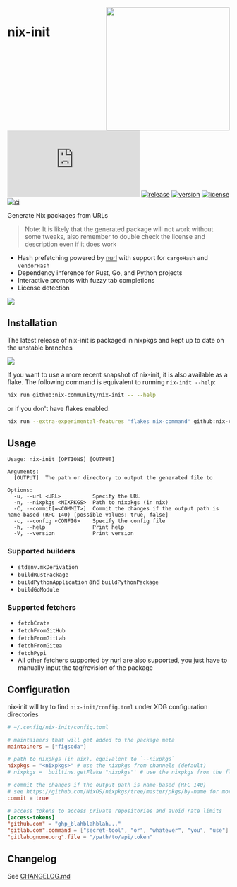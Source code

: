 <img src="assets/logo.svg" align="right" height="280">

# nix-init

[![matrix](https://img.shields.io/matrix/nix-init:nixos.org?server_fqdn=matrix.org&style=flat-square)](https://matrix.to/#/#nix-init:nixos.org)
[![release](https://img.shields.io/github/v/release/nix-community/nix-init?logo=github&style=flat-square)](https://github.com/nix-community/nix-init/releases)
[![version](https://img.shields.io/crates/v/nix-init?logo=rust&style=flat-square)](https://crates.io/crates/nix-init)
[![license](https://img.shields.io/badge/license-MPL--2.0-blue?style=flat-square)](https://www.mozilla.org/en-US/MPL/2.0)
[![ci](https://img.shields.io/github/actions/workflow/status/nix-community/nix-init/ci.yml?label=ci&logo=github-actions&style=flat-square)](https://github.com/nix-community/nix-init/actions?query=workflow:ci)

Generate Nix packages from URLs

> Note: It is likely that the generated package will not work without some
> tweaks, also remember to double check the license and description even if it
> does work

- Hash prefetching powered by [nurl] with support for `cargoHash` and
  `vendorHash`
- Dependency inference for Rust, Go, and Python projects
- Interactive prompts with fuzzy tab completions
- License detection

![](https://user-images.githubusercontent.com/40620903/226211877-2d583d09-4fbc-4869-8248-6166edde21cc.gif)

## Installation

The latest release of nix-init is packaged in nixpkgs and kept up to date on the
unstable branches

![](https://repology.org/badge/vertical-allrepos/nix-init.svg)

If you want to use a more recent snapshot of nix-init, it is also available as a
flake. The following command is equivalent to running `nix-init --help`:

```bash
nix run github:nix-community/nix-init -- --help
```

or if you don't have flakes enabled:

```bash
nix run --extra-experimental-features "flakes nix-command" github:nix-community/nix-init -- --help
```

## Usage

```
Usage: nix-init [OPTIONS] [OUTPUT]

Arguments:
  [OUTPUT]  The path or directory to output the generated file to

Options:
  -u, --url <URL>          Specify the URL
  -n, --nixpkgs <NIXPKGS>  Path to nixpkgs (in nix)
  -C, --commit[=<COMMIT>]  Commit the changes if the output path is name-based (RFC 140) [possible values: true, false]
  -c, --config <CONFIG>    Specify the config file
  -h, --help               Print help
  -V, --version            Print version
```

### Supported builders

- `stdenv.mkDerivation`
- `buildRustPackage`
- `buildPythonApplication` and `buildPythonPackage`
- `buildGoModule`

### Supported fetchers

- `fetchCrate`
- `fetchFromGitHub`
- `fetchFromGitLab`
- `fetchFromGitea`
- `fetchPypi`
- All other fetchers supported by [nurl] are also supported, you just have to
  manually input the tag/revision of the package

## Configuration

nix-init will try to find `nix-init/config.toml` under XDG configuration
directories

```toml
# ~/.config/nix-init/config.toml

# maintainers that will get added to the package meta
maintainers = ["figsoda"]

# path to nixpkgs (in nix), equivalent to `--nixpkgs`
nixpkgs = "<nixpkgs>" # use the nixpkgs from channels (default)
# nixpkgs = 'builtins.getFlake "nixpkgs"' # use the nixpkgs from the flake registry

# commit the changes if the output path is name-based (RFC 140)
# see https://github.com/NixOS/nixpkgs/tree/master/pkgs/by-name for more information
commit = true

# access tokens to access private repositories and avoid rate limits
[access-tokens]
"github.com" = "ghp_blahblahblah..."
"gitlab.com".command = ["secret-tool", "or", "whatever", "you", "use"]
"gitlab.gnome.org".file = "/path/to/api/token"
```

## Changelog

See [CHANGELOG.md](CHANGELOG.md)

[nurl]: https://github.com/nix-community/nurl
